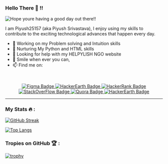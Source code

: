 ### Hello  There 👋  !! 
<picture>
   <img align="center" alt="Hope youre having a good day out there!!" src="https://gifimage.net/wp-content/uploads/2017/10/how-to-make-a-transparent-gif-2.gif">
</picture>

I am Piyush25157 (aka Piyush Srivastava), I enjoy using my skills to contribute to the exciting technological advances that happen every day.

- 🔭 Working on my Problem solving and Intuition skills 
- 🌱 Nurturing My Python and HTML skills
- 🤔 Looking for help with my HELPYLISH NGO website
- 💬 Smile when ever you can,
- 📫 Find me on: 
<p>&nbsp;</p>
<div align="center">
  <a href="https://www.figma.com/@piyush_15">
    <img src="https://img.shields.io/badge/figma-%23F24E1E.svg?style=for-the-badge&logo=figma&logoColor=white" alt="Figma Badge"/>
  </a>
  <a href="https://www.hackerearth.com/@piyush2685">
    <img src="https://img.shields.io/badge/HackerEarth-%232C3454.svg?&style=for-the-badge&logo=HackerEarth&logoColor=Blue" alt="HackerEarth Badge"/>
  </a>
  <a href="https://www.hackerrank.com/piyushsrivasta20">
    <img src="https://img.shields.io/badge/-Hackerrank-2EC866?style=for-the-badge&logo=HackerRank&logoColor=white" alt="HackerRank Badge"/>
  </a>
  <a href="https://stackoverflow.com/users/20679564/piyush-srivastava">
    <img src="https://img.shields.io/badge/-Stackoverflow-FE7A16?style=for-the-badge&logo=stack-overflow&logoColor=white" alt="StackOverFlow Badge"/>
  </a>
  <a href="https://www.quora.com/profile/Piyush-Srivastava-510">
    <img src="https://img.shields.io/badge/Quora-%23B92B27.svg?style=for-the-badge&logo=Quora&logoColor=white" alt="Quora Badge"/>
  </a>
  <a href="https://auth.geeksforgeeks.org/user/piyushsriva4hyu/">
    <img src="https://img.shields.io/badge/GeeksforGeeks-gray?style=for-the-badge&logo=geeksforgeeks&logoColor=35914c" alt="HackerEarth Badge"/>
  </a>
</div>

<hr>

### My Stats 🔥 :

[![GitHub Streak](http://github-readme-streak-stats.herokuapp.com?user=plumevo&theme=dark&border_radius=10&date_format=M%20j%5B%2C%20Y%5D&mode=weekly&fire=DD4C15)](https://git.io/streak-stats)

[![Top Langs](https://github-readme-stats.vercel.app/api/top-langs/?username=plumevo&layout=compact&theme=vision-friendly-dark)](https://github.com/plumevo/github-readme-stats)

### Tropies on GitHub 🏆 :

[![trophy](https://github-profile-trophy.vercel.app/?username=Piyush25157&theme=onedark)](https://github.com/ryo-ma/github-profile-trophy)

<!--
*PlumEvo/PlumEvo* is a ✨ special ✨ repository because its `README.md` (this file) appears on your GitHub profile.

Here are some ideas to get you started:

- 🔭 I’m currently working on ...
- 🌱 I’m currently learning ...
- 👯 I’m looking to collaborate on ...
- 🤔 I’m looking for help with ...
- 💬 Ask me about ...
- 📫 How to reach me: ...
- 😄 Pronouns: ...
- ⚡ Fun fact: ...
-->
